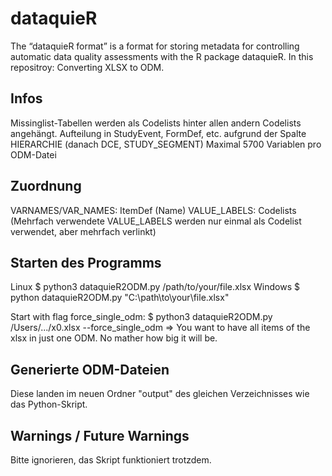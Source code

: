 # dataquieR
The “dataquieR format” is a format for storing metadata for controlling automatic data quality assessments with the R package dataquieR. In this repositroy: Converting XLSX to ODM.

## Infos
Missinglist-Tabellen werden als Codelists hinter allen andern Codelists angehängt.
Aufteilung in StudyEvent, FormDef, etc. aufgrund der Spalte HIERARCHIE (danach DCE, STUDY_SEGMENT)
Maximal 5700 Variablen pro ODM-Datei

## Zuordnung 
VARNAMES/VAR_NAMES: ItemDef (Name)
VALUE_LABELS: Codelists (Mehrfach verwendete VALUE_LABELS werden nur einmal als Codelist verwendet, aber mehrfach verlinkt)

## Starten des Programms
Linux
$ python3 dataquieR2ODM.py /path/to/your/file.xlsx
Windows
$ python dataquieR2ODM.py "C:\path\to\your\file.xlsx"

Start with flag force_single_odm:
$ python3 dataquieR2ODM.py /Users/.../x0.xlsx --force_single_odm
=> You want to have all items of the xlsx in just one ODM. No mather how big it will be.

## Generierte ODM-Dateien
Diese landen im neuen Ordner "output" des gleichen Verzeichnisses wie das Python-Skript.

## Warnings / Future Warnings
Bitte ignorieren, das Skript funktioniert trotzdem.
